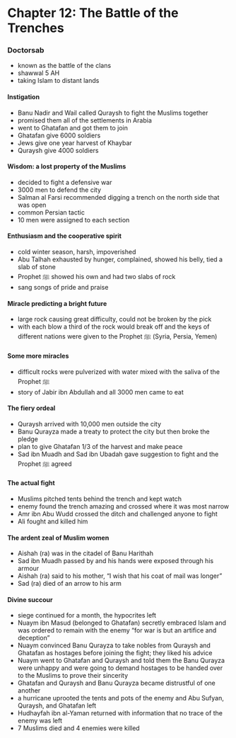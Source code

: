 # Chapter 12: The Battle of the Trenches
### Doctorsab

- known as the battle of the clans
- shawwal 5 AH
- taking Islam to distant lands

#### Instigation
- Banu Nadir and Wail called Quraysh to fight the Muslims together
- promised them all of the settlements in Arabia
- went to Ghatafan and got them to join
- Ghatafan give 6000 soldiers
- Jews give one year harvest of Khaybar
- Quraysh give 4000 soldiers

#### Wisdom: a lost property of the Muslims
- decided to fight a defensive war
- 3000 men to defend the city
- Salman al Farsi recommended digging a trench on the north side that was open
- common Persian tactic
- 10 men were assigned to each section

#### Enthusiasm and the cooperative spirit
- cold winter season, harsh, impoverished
- Abu Talhah exhausted by hunger, complained, showed his belly, tied a slab of stone
- Prophet ﷺ showed his own and had two slabs of rock
- sang songs of pride and praise

#### Miracle predicting a bright future
- large rock causing great difficulty, could not be broken by the pick
- with each blow a third of the rock would break off and the keys of different nations were given to the Prophet ﷺ  (Syria, Persia, Yemen)

#### Some more miracles
- difficult rocks were pulverized with water mixed with the saliva of the Prophet ﷺ
- story of Jabir ibn Abdullah and all 3000 men came to eat

#### The fiery ordeal
- Quraysh arrived with 10,000 men outside the city
- Banu Qurayza made a treaty to protect the city but then broke the pledge
- plan to give Ghatafan 1/3 of the harvest and make peace
- Sad ibn Muadh and Sad ibn Ubadah gave suggestion to fight and the Prophet ﷺ agreed

#### The actual fight
- Muslims pitched tents behind the trench and kept watch
- enemy found the trench amazing and crossed where it was most narrow
- Amr ibn Abu Wudd crossed the ditch and challenged anyone to fight
- Ali fought and killed him

#### The ardent zeal of Muslim women
- Aishah (ra) was in the citadel of Banu Harithah
- Sad ibn Muadh passed by and his hands were exposed through his armour
- Aishah (ra) said to his mother, “I wish that his coat of mail was longer”
- Sad (ra) died of an arrow to his arm

#### Divine succour
- siege continued for a month, the hypocrites left
- Nuaym ibn Masud (belonged to Ghatafan) secretly embraced Islam and was ordered to remain with the enemy “for war is but an artifice and deception”
- Nuaym convinced Banu Qurayza to take nobles from Quraysh and Ghatafan as hostages before joining the fight; they liked his advice
- Nuaym went to Ghatafan and Quraysh and told them the Banu Qurayza were unhappy and were going to demand hostages to be handed over to the Muslims to prove their sincerity
- Ghatafan and Quraysh and Banu Qurayza became distrustful of one another
- a hurricane uprooted the tents and pots of the enemy and Abu Sufyan, Quraysh, and Ghatafan left
- Hudhayfah ibn al-Yaman returned with information that no trace of the enemy was left
- 7 Muslims died and 4 enemies were killed
